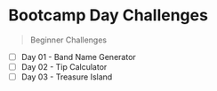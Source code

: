# Bootcamp Day Challenges

> Beginner Challenges

- [ ] Day 01 - Band Name Generator
- [ ] Day 02 - Tip Calculator
- [ ] Day 03 - Treasure Island
